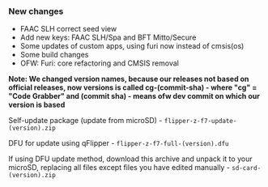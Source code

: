 ### New changes
* FAAC SLH correct seed view
* Add new keys: FAAC SLH/Spa and BFT Mitto/Secure
* Some updates of custom apps, using furi now instead of cmsis(os)
* Some build changes
* OFW: Furi: core refactoring and CMSIS removal

**Note: We changed version names, because our releases not based on official releases, now versions is called
cg-(commit-sha) - where "cg" = "Code Grabber" and (commit sha) - means ofw dev commit on which our version is based**

Self-update package (update from microSD) - `flipper-z-f7-update-(version).zip`

DFU for update using qFlipper - `flipper-z-f7-full-(version).dfu`

If using DFU update method, download this archive and unpack it to your microSD, replacing all files except files you have edited manually -
`sd-card-(version).zip`